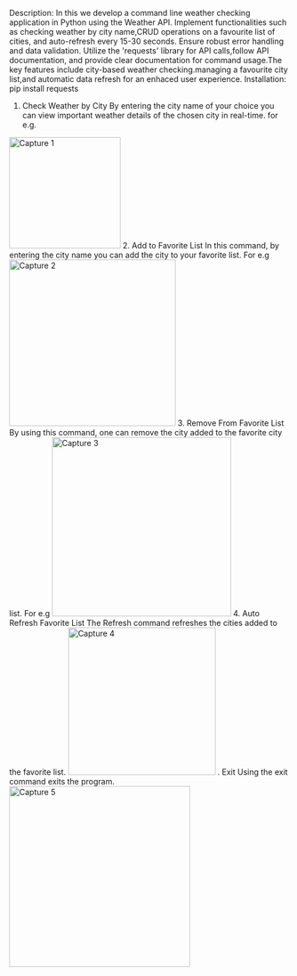 Description:
In this we develop a command line weather checking application in Python using the Weather API. Implement functionalities such as checking weather by city name,CRUD operations on a favourite list of cities, and auto-refresh every 15-30 seconds. Ensure robust error handling and data validation. Utilize the 'requests' library for API calls,follow API documentation, and provide clear documentation for command usage.The key features include city-based weather checking.managing a favourite city list,and automatic data refresh for an enhaced user experience.
Installation:
pip install requests
1. Check Weather by City
By entering the city name of your choice you can view important weather details of the chosen city in real-time. for e.g.
<img width="200" alt="Capture 1" src="https://github.com/singh830/infotrixs/assets/153309843/8a5dc9c1-05f2-430d-bcf8-d4834a528bb7">
2. Add to Favorite List
In this command, by entering the city name you can add the city to your favorite list. For e.g
<img width="299" alt="Capture 2" src="https://github.com/singh830/infotrixs/assets/153309843/fe9dc781-ee1e-4522-86cf-e8694f761108">
3. Remove From Favorite List
By using this command, one can remove the city added to the favorite city list. For e.g
<img width="322" alt="Capture 3" src="https://github.com/singh830/infotrixs/assets/153309843/c98bdc3a-f2cf-4441-a1ae-e205777fa809">
4. Auto Refresh Favorite List
The Refresh command refreshes the cities added to the favorite list.
<img width="265" alt="Capture 4" src="https://github.com/singh830/infotrixs/assets/153309843/397f14f7-4f03-4b6c-8b26-92362c028c4e">
. Exit
Using the exit command exits the program.
<img width="325" alt="Capture 5" src="https://github.com/singh830/infotrixs/assets/153309843/ad258835-24eb-441f-995d-6ff748ad5c1b">






